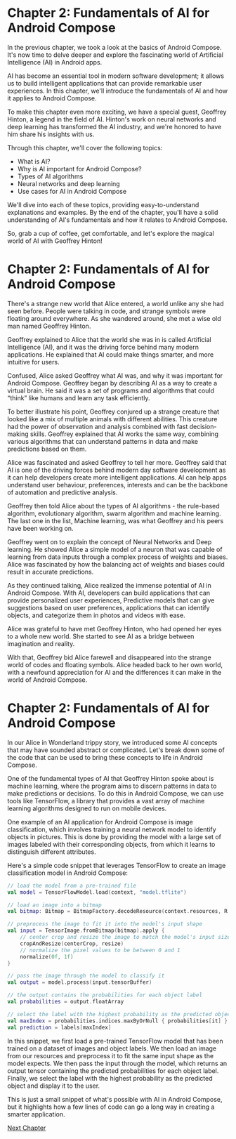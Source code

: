 # Chapter 2: Fundamentals of AI for Android Compose 

In the previous chapter, we took a look at the basics of Android Compose. It's now time to delve deeper and explore the fascinating world of Artificial Intelligence (AI) in Android apps. 

AI has become an essential tool in modern software development; it allows us to build intelligent applications that can provide remarkable user experiences. In this chapter, we'll introduce the fundamentals of AI and how it applies to Android Compose. 

To make this chapter even more exciting, we have a special guest, Geoffrey Hinton, a legend in the field of AI. Hinton's work on neural networks and deep learning has transformed the AI industry, and we're honored to have him share his insights with us. 

Through this chapter, we'll cover the following topics:

- What is AI?
- Why is AI important for Android Compose?
- Types of AI algorithms
- Neural networks and deep learning 
- Use cases for AI in Android Compose 

We'll dive into each of these topics, providing easy-to-understand explanations and examples. By the end of the chapter, you'll have a solid understanding of AI's fundamentals and how it relates to Android Compose. 

So, grab a cup of coffee, get comfortable, and let's explore the magical world of AI with Geoffrey Hinton!
# Chapter 2: Fundamentals of AI for Android Compose 

There's a strange new world that Alice entered, a world unlike any she had seen before. People were talking in code, and strange symbols were floating around everywhere. As she wandered around, she met a wise old man named Geoffrey Hinton. 

Geoffrey explained to Alice that the world she was in is called Artificial Intelligence (AI), and it was the driving force behind many modern applications. He explained that AI could make things smarter, and more intuitive for users.

Confused, Alice asked Geoffrey what AI was, and why it was important for Android Compose. Geoffrey began by describing AI as a way to create a virtual brain. He said it was a set of programs and algorithms that could “think” like humans and learn any task efficiently. 

To better illustrate his point, Geoffrey conjured up a strange creature that looked like a mix of multiple animals with different abilities. This creature had the power of observation and analysis combined with fast decision-making skills. Geoffrey explained that AI works the same way, combining various algorithms that can understand patterns in data and make predictions based on them. 

Alice was fascinated and asked Geoffrey to tell her more. Geoffrey said that AI is one of the driving forces behind modern day software development as it can help developers create more intelligent applications. AI can help apps understand user behaviour, preferences, interests and can be the backbone of automation and predictive analysis.  

Geoffrey then told Alice about the types of AI algorithms - the rule-based algorithm, evolutionary algorithm, swarm algorithm and machine learning. The last one in the list, Machine learning, was what Geoffrey and his peers have been working on. 

Geoffrey went on to explain the concept of Neural Networks and Deep learning. He showed Alice a simple model of a neuron that was capable of learning from data inputs through a complex process of weights and biases. Alice was fascinated by how the balancing act of weights and biases could result in accurate predictions.

As they continued talking, Alice realized the immense potential of AI in Android Compose. With AI, developers can build applications that can provide personalized user experiences, Predictive models that can give suggestions based on user preferences, applications that can identify objects, and categorize them in photos and videos with ease. 

Alice was grateful to have met Geoffrey Hinton, who had opened her eyes to a whole new world. She started to see AI as a bridge between imagination and reality. 

With that, Geoffrey bid Alice farewell and disappeared into the strange world of codes and floating symbols. Alice headed back to her own world, with a newfound appreciation for AI and the differences it can make in the world of Android Compose.
# Chapter 2: Fundamentals of AI for Android Compose 

In our Alice in Wonderland trippy story, we introduced some AI concepts that may have sounded abstract or complicated. Let's break down some of the code that can be used to bring these concepts to life in Android Compose.

One of the fundamental types of AI that Geoffrey Hinton spoke about is machine learning, where the program aims to discern patterns in data to make predictions or decisions. To do this in Android Compose, we can use tools like TensorFlow, a library that provides a vast array of machine learning algorithms designed to run on mobile devices.

One example of an AI application for Android Compose is image classification, which involves training a neural network model to identify objects in pictures. This is done by providing the model with a large set of images labeled with their corresponding objects, from which it learns to distinguish different attributes.

Here's a simple code snippet that leverages TensorFlow to create an image classification model in Android Compose:

```kotlin
// load the model from a pre-trained file
val model = TensorFlowModel.load(context, "model.tflite")

// load an image into a bitmap
val bitmap: Bitmap = BitmapFactory.decodeResource(context.resources, R.drawable.image)

// preprocess the image to fit it into the model's input shape
val input = TensorImage.fromBitmap(bitmap).apply {
    // center crop and resize the image to match the model's input size
    cropAndResize(centerCrop, resize)
    // normalize the pixel values to be between 0 and 1
    normalize(0f, 1f)
}

// pass the image through the model to classify it
val output = model.process(input.tensorBuffer)

// the output contains the probabilities for each object label
val probabilities = output.floatArray

// select the label with the highest probability as the predicted object
val maxIndex = probabilities.indices.maxByOrNull { probabilities[it] } ?: -1
val prediction = labels[maxIndex]
```

In this snippet, we first load a pre-trained TensorFlow model that has been trained on a dataset of images and object labels. We then load an image from our resources and preprocess it to fit the same input shape as the model expects. We then pass the input through the model, which returns an output tensor containing the predicted probabilities for each object label. Finally, we select the label with the highest probability as the predicted object and display it to the user.

This is just a small snippet of what's possible with AI in Android Compose, but it highlights how a few lines of code can go a long way in creating a smarter application.


[Next Chapter](03_Chapter03.md)